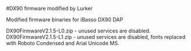 #DX90 firmware modified by Lurker

Modified firmware binaries for iBasso DX90 DAP

DX90FirmwareV2.1.5-L0.zip - unused services are disabled.
DX90FirmwareV2.1.5-L1.zip - unused services are disabled, fonts replaced with Roboto Condensed and Arial Unicode MS.
